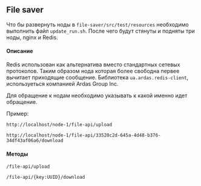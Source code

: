 ## File saver
Что бы развернуть ноды в `file-saver/src/test/resources` необходимо выполнить файл `update_run.sh`.
После чего будут стянуты и подняты три ноды, nginx и Redis.

#### Описание
Redis использован как альтернатива вместо стандартных сетевых протоколов.
Таким образом нода которая более свободна первее вычитает приходящие сообщение.
Библиотека `ua.ardas.redis-client`, используеться компанией Ardas Group Inc.

Для обращение к нодам необходимо указывать к какой именно идет обращение.

Пример:

`http://localhost/node-1/file-api/upload`

`http://localhost/node-1/file-api/33520c2d-645a-4d48-b376-34df43af06a6/download`

#### Методы
`/file-api/upload`

`/file-api/{key:UUID}/download`
